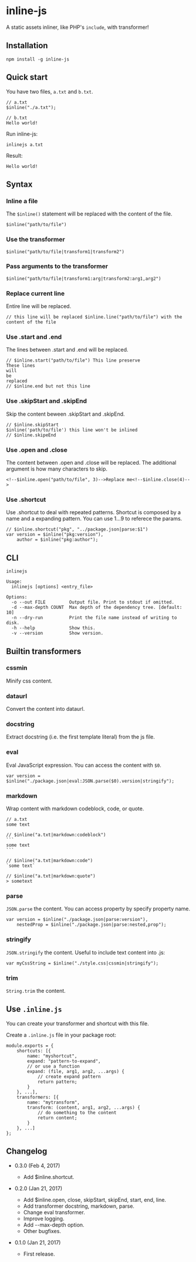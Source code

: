 inline-js
=========

A static assets inliner, like PHP's `include`, with transformer!

Installation
------------
```
npm install -g inline-js
```

Quick start
-----------
You have two files, `a.txt` and `b.txt`.
<!-- $inline.skipStart -->
```
// a.txt
$inline("./a.txt");

// b.txt
Hello world!
```
Run inline-js:
```
inlinejs a.txt
```
Result:
```
Hello world!
```

Syntax
------
### Inline a file
The `$inline()` statement will be replaced with the content of the file.
```
$inline("path/to/file")
```
### Use the transformer
```
$inline("path/to/file|transform1|transform2")
```
### Pass arguments to the transformer
```
$inline("path/to/file|transform1:arg|transform2:arg1,arg2")
```
### Replace current line
Entire line will be replaced.
```
// this line will be replaced $inline.line("path/to/file") with the content of the file
```
### Use .start and .end
The lines between .start and .end will be replaced.
```
// $inline.start("path/to/file") This line preserve
These lines
will
be
replaced
// $inline.end but not this line
```
### Use .skipStart and .skipEnd
Skip the content beween .skipStart and .skipEnd.
```
// $inline.skipStart
$inline('path/to/file') this line won't be inlined
// $inline.skipeEnd
```
### Use .open and .close
The content between .open and .close will be replaced. The additional argument is how many characters to skip.
```
<!--$inline.open("path/to/file", 3)-->Replace me<!--$inline.close(4)-->
```
### Use .shortcut
Use .shortcut to deal with repeated patterns. Shortcut is composed by a name and a expanding pattern. You can use $1...$9 to referece the params.
```
// $inline.shortcut("pkg", "../package.json|parse:$1")
var version = $inline("pkg:version"),
	author = $inline("pkg:author");
```

CLI
----
<!-- $inline.skipEnd -->
<!-- $inline.start("./cli.js|docstring|markdown:codeblock") -->
```
inlinejs

Usage:
  inlinejs [options] <entry_file>

Options:
  -o --out FILE         Output file. Print to stdout if omitted.
  -d --max-depth COUNT  Max depth of the dependency tree. [default: 10]
  -n --dry-run          Print the file name instead of writing to disk.
  -h --help             Show this.
  -v --version          Show version.
```
<!-- $inline.end -->
<!-- $inline.skipStart -->

Builtin transformers
--------------------

### cssmin
Minify css content.

### dataurl
Convert the content into dataurl.

### docstring
Extract docstring (i.e. the first template literal) from the js file.

### eval
Eval JavaScript expression. You can access the content with `$0`.
```
var version = $inline("./package.json|eval:JSON.parse($0).version|stringify");
```

### markdown
Wrap content with markdown codeblock, code, or quote.
<pre><code>// a.txt
some text

// $inline("a.txt|markdown:codeblock")
```
some text
```

// $inline("a.txt|markdown:code")
`some text`

// $inline("a.txt|markdown:quote")
> sometext</code></pre>

### parse
`JSON.parse` the content. You can access property by specify property name.
```
var version = $inline("./package.json|parse:version"),
	nestedProp = $inline("./package.json|parse:nested,prop");
```

### stringify
`JSON.stringify` the content. Useful to include text content into .js:
```
var myCssString = $inline("./style.css|cssmin|stringify");
```

### trim
`String.trim` the content.

Use `.inline.js`
----------------
You can create your transformer and shortcut with this file.

Create a `.inline.js` file in your package root:
```
module.exports = {
	shortcuts: [{
		name: "myshortcut",
		expand: "pattern-to-expand",
		// or use a function
		expand: (file, arg1, arg2, ...args) {
			// create expand pattern
			return pattern;
		}
	}, ...],
	transformers: [{
		name: "mytransform",
		transform: (content, arg1, arg2, ...args) {
			// do something to the content
			return content;
		}
	}, ...]
};
```

Changelog
---------

* 0.3.0 (Feb 4, 2017)

	- Add $inline.shortcut.

* 0.2.0 (Jan 21, 2017)

	- Add $inline.open, close, skipStart, skipEnd, start, end, line.
	- Add transformer docstring, markdown, parse.
	- Change eval transformer.
	- Improve logging.
	- Add --max-depth option.
	- Other bugfixes.

* 0.1.0 (Jan 21, 2017)

    - First release.
